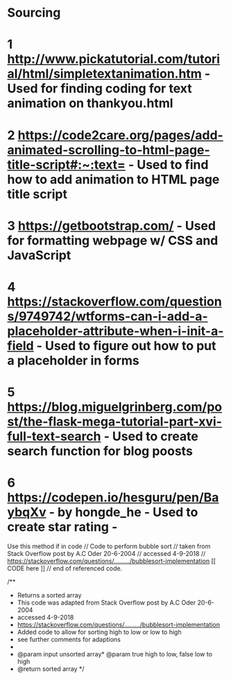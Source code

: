 # Sourcing
# 1 http://www.pickatutorial.com/tutorial/html/simpletextanimation.htm - Used for finding coding for text animation on thankyou.html

# 2 https://code2care.org/pages/add-animated-scrolling-to-html-page-title-script#:~:text= - Used to find how to add animation to HTML page title script

# 3 https://getbootstrap.com/ - Used for formatting webpage w/ CSS and JavaScript 

# 4 https://stackoverflow.com/questions/9749742/wtforms-can-i-add-a-placeholder-attribute-when-i-init-a-field - Used to figure out how to put a placeholder in forms 

# 5 https://blog.miguelgrinberg.com/post/the-flask-mega-tutorial-part-xvi-full-text-search - Used to create search function for blog poosts 

# 6 https://codepen.io/hesguru/pen/BaybqXv - by hongde_he - Used to create star rating - 

Use this method if in code 
// Code to perform bubble sort
// taken from Stack Overflow post by A.C Oder 20-6-2004
// accessed 4-9-2018
// https://stackoverflow.com/questions/........./bubblesort-implementation
[[ CODE here ]]
// end of referenced code.


/**
* Returns a sorted array 
* This code was adapted from Stack Overflow post by A.C Oder 20-6-2004
* accessed 4-9-2018
* https://stackoverflow.com/questions/........./bubblesort-implementation
* Added code to allow for sorting high to low or low to high
* see further comments for adaptions
*
* @param input unsorted array* @param true high to low, false low to high
* @return sorted array
*/
